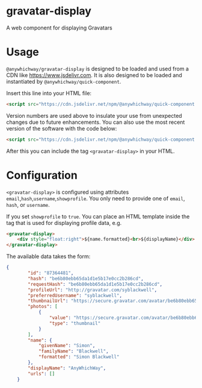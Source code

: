 # gravatar-display
A web component for displaying Gravatars

# Usage

`@anywhichway/gravatar-display` is designed to be loaded and used from a CDN like https://www.jsdelivr.com. It is also designed
to be loaded and instantiated by `@anywhichway/quick-component`.

Insert this line into your HTML file:

```html
<script src="https://cdn.jsdelivr.net/npm/@anywhichway/quick-component.js" component="https://cdn.jsdelivr.net/npm/@anywhichway/gravatar-display@0.0.1"></script>
```

Version numbers are used above to insulate your use from unexpected changes due to future enhancements. You can also use
the most recent version of the software with the code below:

```html
<script src="https://cdn.jsdelivr.net/npm/@anywhichway/quick-component.js" component="https://cdn.jsdelivr.net/npm/@anywhichway/gravatar-display"></script>
```

After this you can include the tag `<gravatar-display>` in your HTML.

# Configuration

`<gravatar-display>` is configured using attributes `email`,`hash`,`username`,`showprofile`. You only need to provide one of `email`, `hash`, or `username`.

If you set `showprofile` to `true`. You can place an HTML template inside the tag that is used for displaying profile data, e.g.

```html
<gravatar-display>
    <div style="float:right">${name.formatted}<br>${displayName}</div>
</gravatar-display>
```

The available data takes the form:

```json
{
        "id": "87364481",
        "hash": "be6b80ebb65da1d1e5b17e0cc2b286cd",
        "requestHash": "be6b80ebb65da1d1e5b17e0cc2b286cd",
        "profileUrl": "http://gravatar.com/syblackwell",
        "preferredUsername": "syblackwell",
        "thumbnailUrl": "https://secure.gravatar.com/avatar/be6b80ebb65da1d1e5b17e0cc2b286cd",
        "photos": [
            {
                "value": "https://secure.gravatar.com/avatar/be6b80ebb65da1d1e5b17e0cc2b286cd",
                "type": "thumbnail"
            }
        ],
        "name": {
            "givenName": "Simon",
            "familyName": "Blackwell",
            "formatted": "Simon Blackwell"
        },
        "displayName": "AnyWhichWay",
        "urls": []
    }
```


